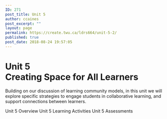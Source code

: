```yaml
---
ID: 271
post_title: Unit 5
author: ccaines
post_excerpt: ""
layout: page
permalink: https://create.twu.ca/ldrs664/unit-5-2/
published: true
post_date: 2018-08-24 19:57:05
---
```

<!--themify_builder_static--><h1>Unit 5<br/>Creating Space for All Learners</h1>
 <p>Building on our discussion of learning community models, in this unit we will explore specific strategies to engage students in collaborative learning, and support connections between learners.</p>
 
 Unit 5 Overview Unit 5 Learning Activities Unit 5 Assessments<!--/themify_builder_static-->